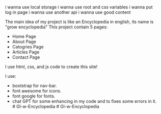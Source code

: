 i wanna use local storage
i wanna use root and css variables
i wanna put log in page
i wanna use another api
i wanna use good content


The main idea of my project is like an Encyclopedia in english, its name is "grow encyclopedia" 
This project contain 5 pages:
- Home Page
- About Page
- Catogries Page
- Articles Page
- Contact Page


I use html, css, and js code to create this site!

I use:
- bootstrap for nav-bar.
- font awesome for icons.
- font google for fonts.
- chat GPT for some enhancing in my code and to fixes some errors in it. #   G l - w - E n c y c l o p e d i a  
 #   G l - w - E n c y c l o p e d i a  
 